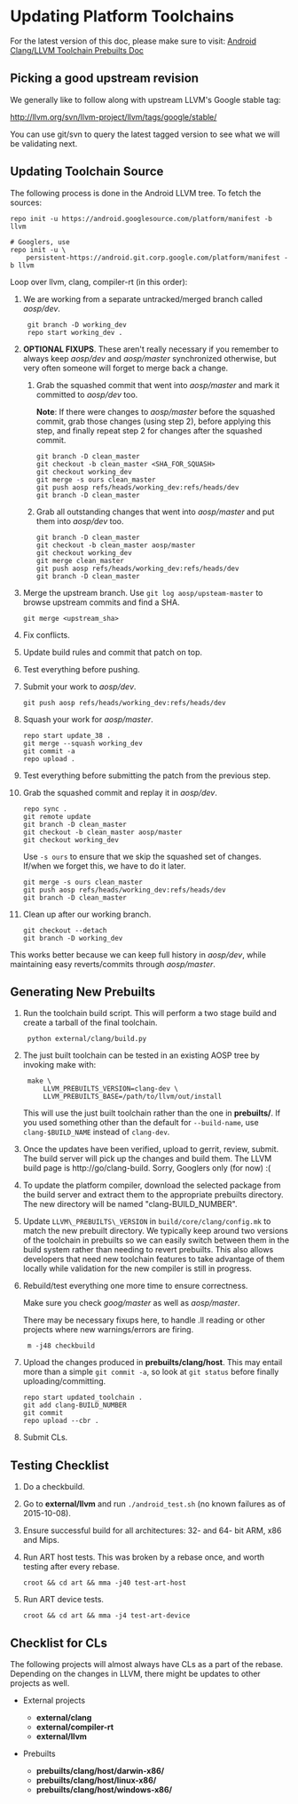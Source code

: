 Updating Platform Toolchains
============================

For the latest version of this doc, please make sure to visit:
[Android Clang/LLVM Toolchain Prebuilts Doc](https://android.googlesource.com/platform/external/clang/+/dev/ToolchainPrebuilts.md)

Picking a good upstream revision
--------------------------------

We generally like to follow along with upstream LLVM's Google stable tag:

http://llvm.org/svn/llvm-project/llvm/tags/google/stable/

You can use git/svn to query the latest tagged version to see what we will be
validating next.


Updating Toolchain Source
-------------------------

The following process is done in the Android LLVM tree. To fetch the sources:

    repo init -u https://android.googlesource.com/platform/manifest -b llvm

    # Googlers, use
    repo init -u \
        persistent-https://android.git.corp.google.com/platform/manifest -b llvm

Loop over llvm, clang, compiler-rt (in this order):

1. We are working from a separate untracked/merged branch called *aosp/dev*.

        git branch -D working_dev
        repo start working_dev .

2. **OPTIONAL FIXUPS**.
   These aren't really necessary if you remember to always keep *aosp/dev* and
   *aosp/master* synchronized otherwise, but very often someone will forget to
   merge back a change.

   1. Grab the squashed commit that went into *aosp/master* and mark it
      committed to *aosp/dev* too.

      **Note**: If there were changes to *aosp/master* before the squashed
      commit, grab those changes (using step 2), before applying this step,
      and finally repeat step 2 for changes after the squashed commit.

          git branch -D clean_master
          git checkout -b clean_master <SHA_FOR_SQUASH>
          git checkout working_dev
          git merge -s ours clean_master
          git push aosp refs/heads/working_dev:refs/heads/dev
          git branch -D clean_master

   2. Grab all outstanding changes that went into *aosp/master* and put them
      into *aosp/dev* too.

          git branch -D clean_master
          git checkout -b clean_master aosp/master
          git checkout working_dev
          git merge clean_master
          git push aosp refs/heads/working_dev:refs/heads/dev
          git branch -D clean_master

3. Merge the upstream branch.
   Use `git log aosp/upsteam-master` to browse upstream commits and find a SHA.

       git merge <upstream_sha>

4. Fix conflicts.

5. Update build rules and commit that patch on top.

6. Test everything before pushing.

7. Submit your work to *aosp/dev*.

       git push aosp refs/heads/working_dev:refs/heads/dev

8. Squash your work for *aosp/master*.

       repo start update_38 .
       git merge --squash working_dev
       git commit -a
       repo upload .

9. Test everything before submitting the patch from the previous step.

10. Grab the squashed commit and replay it in *aosp/dev*.

        repo sync .
        git remote update
        git branch -D clean_master
        git checkout -b clean_master aosp/master
        git checkout working_dev

    Use `-s ours` to ensure that we skip the squashed set of changes.
    If/when we forget this, we have to do it later.

        git merge -s ours clean_master
        git push aosp refs/heads/working_dev:refs/heads/dev
        git branch -D clean_master

11. Clean up after our working branch.

        git checkout --detach
        git branch -D working_dev

This works better because we can keep full history in *aosp/dev*, while
maintaining easy reverts/commits through *aosp/master*.


Generating New Prebuilts
------------------------

1. Run the toolchain build script. This will perform a two stage build and
   create a tarball of the final toolchain.

        python external/clang/build.py

2. The just built toolchain can be tested in an existing AOSP tree by invoking
   make with:

        make \
            LLVM_PREBUILTS_VERSION=clang-dev \
            LLVM_PREBUILTS_BASE=/path/to/llvm/out/install

   This will use the just built toolchain rather than the one in **prebuilts/**.
   If you used something other than the default for `--build-name`, use
   `clang-$BUILD_NAME` instead of `clang-dev`.

3. Once the updates have been verified, upload to gerrit, review, submit. The
   build server will pick up the changes and build them. The LLVM build page is
   http://go/clang-build. Sorry, Googlers only (for now) :(

4. To update the platform compiler, download the selected package from the build
   server and extract them to the appropriate prebuilts directory. The new
   directory will be named "clang-BUILD\_NUMBER".

5. Update `LLVM\_PREBUILTS\_VERSION` in `build/core/clang/config.mk` to match
   the new prebuilt directory. We typically keep around two versions of the
   toolchain in prebuilts so we can easily switch between them in the build
   system rather than needing to revert prebuilts. This also allows developers
   that need new toolchain features to take advantage of them locally while
   validation for the new compiler is still in progress.

6. Rebuild/test everything one more time to ensure correctness.

   Make sure you check *goog/master* as well as *aosp/master*.

   There may be necessary fixups here, to handle .ll reading or other projects
   where new warnings/errors are firing.

        m -j48 checkbuild

6. Upload the changes produced in **prebuilts/clang/host**.
   This may entail more than a simple `git commit -a`, so look at `git status`
   before finally uploading/committing.

       repo start updated_toolchain .
       git add clang-BUILD_NUMBER
       git commit
       repo upload --cbr .

7. Submit CLs.


Testing Checklist
-----------------

1. Do a checkbuild.
2. Go to **external/llvm** and run `./android_test.sh` (no known failures as of
   2015-10-08).
3. Ensure successful build for all architectures: 32- and 64- bit ARM, x86 and
   Mips.
4. Run ART host tests.
   This was broken by a rebase once, and worth testing after every rebase.

       croot && cd art && mma -j40 test-art-host

5. Run ART device tests.

       croot && cd art && mma -j4 test-art-device


Checklist for CLs
-----------------

The following projects will almost always have CLs as a part of the rebase.
Depending on the changes in LLVM, there might be updates to other projects as
well.

* External projects

  * **external/clang**
  * **external/compiler-rt**
  * **external/llvm**

* Prebuilts

  * **prebuilts/clang/host/darwin-x86/**
  * **prebuilts/clang/host/linux-x86/**
  * **prebuilts/clang/host/windows-x86/**
